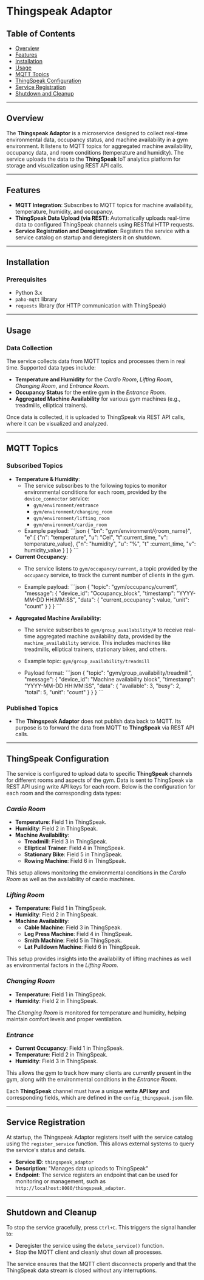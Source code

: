 # Thingspeak Adaptor 

## Table of Contents
- [Overview](#overview)
- [Features](#features)
- [Installation](#installation)
- [Usage](#usage)
- [MQTT Topics](#mqtt-topics)
- [ThingSpeak Configuration](#thingspeak-configuration)
- [Service Registration](#service-registration)
- [Shutdown and Cleanup](#shutdown-and-cleanup)

---

## Overview
The **Thingspeak Adaptor** is a microservice designed to collect real-time environmental data, occupancy status, and machine availability in a gym environment. It listens to MQTT topics for aggregated machine availability, occupancy data, and room conditions (temperature and humidity). The service uploads the data to the **ThingSpeak** IoT analytics platform for storage and visualization using REST API calls.

---

## Features
- **MQTT Integration**: Subscribes to MQTT topics for machine availability, temperature, humidity, and occupancy.
- **ThingSpeak Data Upload (via REST)**: Automatically uploads real-time data to configured ThingSpeak channels using RESTful HTTP requests.
- **Service Registration and Deregistration**: Registers the service with a service catalog on startup and deregisters it on shutdown.

---

## Installation

### Prerequisites
- Python 3.x
- `paho-mqtt` library
- `requests` library (for HTTP communication with ThingSpeak)

---

## Usage

### Data Collection
The service collects data from MQTT topics and processes them in real time. Supported data types include:
- **Temperature and Humidity** for the *Cardio Room*, *Lifting Room*, *Changing Room*, and *Entrance Room*.
- **Occupancy Status** for the entire gym in the *Entrance Room*.
- **Aggregated Machine Availability** for various gym machines (e.g., treadmills, elliptical trainers).

Once data is collected, it is uploaded to ThingSpeak via REST API calls, where it can be visualized and analyzed.

---

## MQTT Topics

### Subscribed Topics
- **Temperature & Humidity**:
  - The service subscribes to the following topics to monitor environmental conditions for each room, provided by the `device_connector` service:
    - `gym/environment/entrance`
    - `gym/environment/changing_room`
    - `gym/environment/lifting_room`
    - `gym/environment/cardio_room`
  - Example payload:
  \```json
  {
    "bn": "gym/environment/{room_name}",
    "e":[
      {"n": "temperature",
       "u": "Cel",
       "t":current_time,
       "v": temperature_value},
      {"n": "humidity",
       "u": "%",
       "t" :current_time,
       "v": humidity_value
      } 
    ]
  }
  \```
- **Current Occupancy**:
  - The service listens to `gym/occupancy/current`, a topic provided by the `occupancy` service, to track the current number of clients in the gym.

  - Example payload:
  \```json
  {
    "topic": "gym/occupancy/current",
    "message": {
      "device_id": "Occupancy_block",
      "timestamp": "YYYY-MM-DD HH:MM:SS",
      "data": {
        "current_occupancy": value,
        "unit": "count"
      }
    }
  }
  \```
- **Aggregated Machine Availability**:
  - The service subscribes to `gym/group_availability/#` to receive real-time aggregated machine availability data, provided by the `machine_availability` service. This includes machines like treadmills, elliptical trainers, stationary bikes, and others.

  - Example topic: `gym/group_availability/treadmill`
  - Payload format:
    \```json
    {
      "topic": "gym/group_availability/treadmill",
      "message": {
        "device_id": "Machine availability block",
        "timestamp": "YYYY-MM-DD HH:MM:SS",
        "data": {
          "available": 3,
          "busy": 2,
          "total": 5,
          "unit": "count"
        }
      }
    }
    \```
### Published Topics
- The **Thingspeak Adaptor** does not publish data back to MQTT. Its purpose is to forward the data from MQTT to **ThingSpeak** via REST API calls.

---

## ThingSpeak Configuration

The service is configured to upload data to specific **ThingSpeak** channels for different rooms and aspects of the gym. Data is sent to ThingSpeak via REST API using write API keys for each room. Below is the configuration for each room and the corresponding data types:

### *Cardio Room*
- **Temperature**: Field 1 in ThingSpeak.
- **Humidity**: Field 2 in ThingSpeak.
- **Machine Availability**:
  - **Treadmill**: Field 3 in ThingSpeak.
  - **Elliptical Trainer**: Field 4 in ThingSpeak.
  - **Stationary Bike**: Field 5 in ThingSpeak.
  - **Rowing Machine**: Field 6 in ThingSpeak.

This setup allows monitoring the environmental conditions in the *Cardio Room* as well as the availability of cardio machines.

### *Lifting Room*
- **Temperature**: Field 1 in ThingSpeak.
- **Humidity**: Field 2 in ThingSpeak.
- **Machine Availability**:
  - **Cable Machine**: Field 3 in ThingSpeak.
  - **Leg Press Machine**: Field 4 in ThingSpeak.
  - **Smith Machine**: Field 5 in ThingSpeak.
  - **Lat Pulldown Machine**: Field 6 in ThingSpeak.

This setup provides insights into the availability of lifting machines as well as environmental factors in the *Lifting Room*.

### *Changing Room*
- **Temperature**: Field 1 in ThingSpeak.
- **Humidity**: Field 2 in ThingSpeak.

The *Changing Room* is monitored for temperature and humidity, helping maintain comfort levels and proper ventilation.

### *Entrance*
- **Current Occupancy**: Field 1 in ThingSpeak.
- **Temperature**: Field 2 in ThingSpeak.
- **Humidity**: Field 3 in ThingSpeak.

This allows the gym to track how many clients are currently present in the gym, along with the environmental conditions in the *Entrance Room*.

Each **ThingSpeak** channel must have a unique **write API key** and corresponding fields, which are defined in the `config_thingspeak.json` file.

---

## Service Registration

At startup, the Thingspeak Adaptor registers itself with the service catalog using the `register_service` function. This allows external systems to query the service's status and details.

- **Service ID**: `thingspeak_adaptor`
- **Description**: "Manages data uploads to ThingSpeak"
- **Endpoint**: The service registers an endpoint that can be used for monitoring or management, such as `http://localhost:8080/thingspeak_adaptor`.

---

## Shutdown and Cleanup

To stop the service gracefully, press `Ctrl+C`. This triggers the signal handler to:
- Deregister the service using the `delete_service()` function.
- Stop the MQTT client and cleanly shut down all processes.

The service ensures that the MQTT client disconnects properly and that the ThingSpeak data stream is closed without any interruptions.


